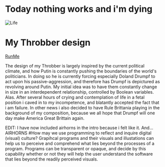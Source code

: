 # Today nothing works and i'm dying
![Life](http://i.imgur.com/NGh9QpK.jpg)
# My Throbber design
[RunMe](https://goo.gl/l3Ueek)

The design of my Throbber is largely inspired by the current political climate, and how Putin is constantly pushing the boundaries of the world's politicians. In doing so he is currently forcing especially Doland Drumpf to act upon his passive-aggression, and therefore has Drumpf is depictured as revolving around Putin.
My initial idea was to have them constantly change in size in an interdependent relationship, controlled by Boolean variables. Alas. After several hours of crying and contemplation of life in a fetal position i caved in to my incompetence, and blatantly accepted the fact that i am failure.
In other news i also decided to have Rule Brittania playing in the background of my composition, because we all hope that Drumpf will one day make America Great Brittain again.

EDIT: I have now included airhorns in the intro because i felt like it. And... AIRHORNS
#How may we use programming to reflect and inquire digital (visual) culture?
Grapihcal programs and their visuals and illustations can help us to perceive and comprehend what lies beyond the processes of a program. Programs can be transparent or opaque, and decide by this capability whether or not they will help the user understand the software that lies beyond the readily perceived visuals.
